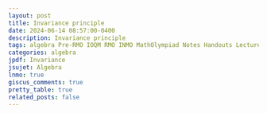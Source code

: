 ```yaml
---
layout: post
title: Invariance principle
date: 2024-06-14 08:57:00-0400
description: Invariance principle
tags: algebra Pre-RMO IOQM RMO INMO MathOlympiad Notes Handouts LectureNotes
categories: algebra
jpdf: Invariance
jsujet: Algebra
lnmo: true
giscus_comments: true
pretty_table: true
related_posts: false
---
```

